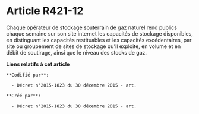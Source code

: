 # Article R421-12

Chaque opérateur de stockage souterrain de gaz naturel rend publics chaque semaine sur son site internet les capacités de
stockage disponibles, en distinguant les capacités restituables et les capacités excédentaires, par site ou groupement de
sites de stockage qu'il exploite, en volume et en débit de soutirage, ainsi que le niveau des stocks de gaz.

**Liens relatifs à cet article**

	**Codifié par**:

	  - Décret n°2015-1823 du 30 décembre 2015 - art.

	**Créé par**:

	  - Décret n°2015-1823 du 30 décembre 2015 - art.
